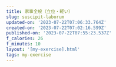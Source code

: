 ```yaml
---
title: 家事全般（立位・軽い）
slug: suscipit-laborum
updated-on: '2023-07-22T07:06:33.764Z'
created-on: '2023-07-22T07:02:16.599Z'
published-on: '2023-07-22T07:55:23.537Z'
f_calories: 26
f_minutes: 10
layout: '[my-exercise].html'
tags: my-exercise
---
```



